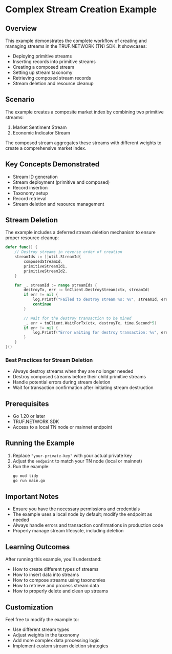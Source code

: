 # Complex Stream Creation Example

## Overview

This example demonstrates the complete workflow of creating and managing streams in the TRUF.NETWORK (TN) SDK. It showcases:

- Deploying primitive streams
- Inserting records into primitive streams
- Creating a composed stream
- Setting up stream taxonomy
- Retrieving composed stream records
- Stream deletion and resource cleanup

## Scenario

The example creates a composite market index by combining two primitive streams:
1. Market Sentiment Stream
2. Economic Indicator Stream

The composed stream aggregates these streams with different weights to create a comprehensive market index.

## Key Concepts Demonstrated

- Stream ID generation
- Stream deployment (primitive and composed)
- Record insertion
- Taxonomy setup
- Record retrieval
- Stream deletion and resource management

## Stream Deletion

The example includes a deferred stream deletion mechanism to ensure proper resource cleanup:

```go
defer func() {
    // Destroy streams in reverse order of creation
    streamIds := []util.StreamId{
        composedStreamId,
        primitiveStreamId1,
        primitiveStreamId2,
    }

    for _, streamId := range streamIds {
        destroyTx, err := tnClient.DestroyStream(ctx, streamId)
        if err != nil {
            log.Printf("Failed to destroy stream %s: %v", streamId, err)
            continue
        }

        // Wait for the destroy transaction to be mined
        _, err = tnClient.WaitForTx(ctx, destroyTx, time.Second*5)
        if err != nil {
            log.Printf("Error waiting for destroy transaction: %v", err)
        }
    }
}()
```

### Best Practices for Stream Deletion

- Always destroy streams when they are no longer needed
- Destroy composed streams before their child primitive streams
- Handle potential errors during stream deletion
- Wait for transaction confirmation after initiating stream destruction

## Prerequisites

- Go 1.20 or later
- TRUF.NETWORK SDK
- Access to a local TN node or mainnet endpoint

## Running the Example

1. Replace `"your-private-key"` with your actual private key
2. Adjust the `endpoint` to match your TN node (local or mainnet)
3. Run the example:
   ```bash
   go mod tidy
   go run main.go
   ```

## Important Notes

- Ensure you have the necessary permissions and credentials
- The example uses a local node by default; modify the endpoint as needed
- Always handle errors and transaction confirmations in production code
- Properly manage stream lifecycle, including deletion

## Learning Outcomes

After running this example, you'll understand:
- How to create different types of streams
- How to insert data into streams
- How to compose streams using taxonomies
- How to retrieve and process stream data
- How to properly delete and clean up streams

## Customization

Feel free to modify the example to:
- Use different stream types
- Adjust weights in the taxonomy
- Add more complex data processing logic
- Implement custom stream deletion strategies